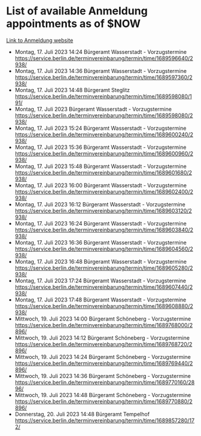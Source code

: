# List of available Anmeldung appointments as of $NOW
[Link to Anmeldung website](https://service.berlin.de/terminvereinbarung/termin/tag.php?termin=1&anliegen[]=120686&dienstleisterlist=122210,122217,327316,122219,327312,122227,327314,122231,327346,122243,327348,122254,122252,329742,122260,329745,122262,329748,122271,327278,122273,327274,122277,327276,330436,122280,327294,122282,327290,122284,327292,122291,327270,122285,327266,122286,327264,122296,327268,150230,329760,122297,327286,122294,327284,122312,329763,122314,329775,122304,327330,122311,327334,122309,327332,317869,122281,327352,122279,329772,122283,122276,327324,122274,327326,122267,329766,122246,327318,122251,327320,122257,327322,122208,327298,122226,327300&herkunft=http%3A%2F%2Fservice.berlin.de%2Fdienstleistung%2F120686%2F)
- Montag, 17. Juli 2023 14:24 Bürgeramt Wasserstadt - Vorzugstermine https://service.berlin.de/terminvereinbarung/termin/time/1689596640/2938/
- Montag, 17. Juli 2023 14:36 Bürgeramt Wasserstadt - Vorzugstermine https://service.berlin.de/terminvereinbarung/termin/time/1689597360/2938/
- Montag, 17. Juli 2023 14:48 Bürgeramt Steglitz https://service.berlin.de/terminvereinbarung/termin/time/1689598080/191/
- Montag, 17. Juli 2023  Bürgeramt Wasserstadt - Vorzugstermine https://service.berlin.de/terminvereinbarung/termin/time/1689598080/2938/
- Montag, 17. Juli 2023 15:24 Bürgeramt Wasserstadt - Vorzugstermine https://service.berlin.de/terminvereinbarung/termin/time/1689600240/2938/
- Montag, 17. Juli 2023 15:36 Bürgeramt Wasserstadt - Vorzugstermine https://service.berlin.de/terminvereinbarung/termin/time/1689600960/2938/
- Montag, 17. Juli 2023 15:48 Bürgeramt Wasserstadt - Vorzugstermine https://service.berlin.de/terminvereinbarung/termin/time/1689601680/2938/
- Montag, 17. Juli 2023 16:00 Bürgeramt Wasserstadt - Vorzugstermine https://service.berlin.de/terminvereinbarung/termin/time/1689602400/2938/
- Montag, 17. Juli 2023 16:12 Bürgeramt Wasserstadt - Vorzugstermine https://service.berlin.de/terminvereinbarung/termin/time/1689603120/2938/
- Montag, 17. Juli 2023 16:24 Bürgeramt Wasserstadt - Vorzugstermine https://service.berlin.de/terminvereinbarung/termin/time/1689603840/2938/
- Montag, 17. Juli 2023 16:36 Bürgeramt Wasserstadt - Vorzugstermine https://service.berlin.de/terminvereinbarung/termin/time/1689604560/2938/
- Montag, 17. Juli 2023 16:48 Bürgeramt Wasserstadt - Vorzugstermine https://service.berlin.de/terminvereinbarung/termin/time/1689605280/2938/
- Montag, 17. Juli 2023 17:24 Bürgeramt Wasserstadt - Vorzugstermine https://service.berlin.de/terminvereinbarung/termin/time/1689607440/2938/
- Montag, 17. Juli 2023 17:48 Bürgeramt Wasserstadt - Vorzugstermine https://service.berlin.de/terminvereinbarung/termin/time/1689608880/2938/
- Mittwoch, 19. Juli 2023 14:00 Bürgeramt Schöneberg - Vorzugstermine https://service.berlin.de/terminvereinbarung/termin/time/1689768000/2896/
- Mittwoch, 19. Juli 2023 14:12 Bürgeramt Schöneberg - Vorzugstermine https://service.berlin.de/terminvereinbarung/termin/time/1689768720/2896/
- Mittwoch, 19. Juli 2023 14:24 Bürgeramt Schöneberg - Vorzugstermine https://service.berlin.de/terminvereinbarung/termin/time/1689769440/2896/
- Mittwoch, 19. Juli 2023 14:36 Bürgeramt Schöneberg - Vorzugstermine https://service.berlin.de/terminvereinbarung/termin/time/1689770160/2896/
- Mittwoch, 19. Juli 2023 14:48 Bürgeramt Schöneberg - Vorzugstermine https://service.berlin.de/terminvereinbarung/termin/time/1689770880/2896/
- Donnerstag, 20. Juli 2023 14:48 Bürgeramt Tempelhof https://service.berlin.de/terminvereinbarung/termin/time/1689857280/172/
